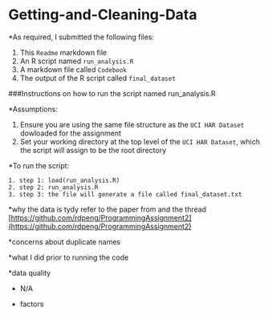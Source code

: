 Getting-and-Cleaning-Data
===========

*As required, I submitted the following files:

1. This `Readme` markdown file
2. An R script named `run_analysis.R`
3. A markdown file called `Codebook`
4. The output of the R script called `final_dataset`
 
###Instructions on how to run the script named run_analysis.R

*Assumptions: 

1. Ensure you are using the same file structure as the `UCI HAR Dataset` dowloaded for the assignment
2. Set your working directory at the top level of the `UCI HAR Dataset`, which the script will assign to be the root directory
 
*To run the script:

<!-- -->
    1. step 1: load(run_analysis.R)
    2. step 2: run_analysis.R
    3. step 3: the file will generate a file called final_dataset.txt

*why the data is tydy
refer to the paper from and the thread
[https://github.com/rdpeng/ProgrammingAssignment2](https://github.com/rdpeng/ProgrammingAssignment2)

*concerns about duplicate names

*what I did prior to running the code

*data quality

* N/A

* factors 


 

 
 

 


